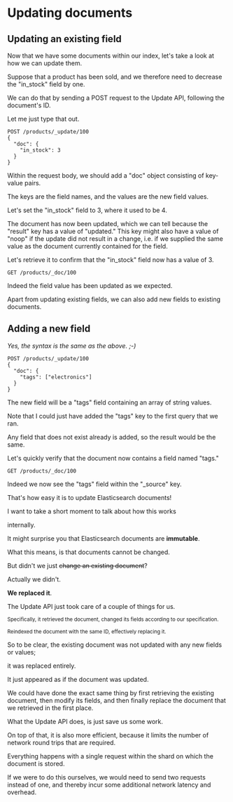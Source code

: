 # Updating documents

## Updating an existing field

Now that we have some documents within our index, let's take a look at how we can update them.

Suppose that a product has been sold, and we therefore need to decrease the "in_stock" field by one.

We can do that by sending a POST request to the Update API, following the document's ID.

Let me just type that out.

```
POST /products/_update/100
{
  "doc": {
    "in_stock": 3
  }
}
```
Within the request body, we should add a "doc" object consisting of key-value pairs.

The keys are the field names, and the values are the new field values.

Let's set the "in_stock" field to 3, where it used to be 4.

The document has now been updated, which we can tell because the "result" key has a value of "updated." This key might also have a value of "noop" if the update did not result in a change, i.e. if we supplied the same value as the document currently contained for the field.

Let's retrieve it to confirm that the "in_stock" field now has a value of 3.

```
GET /products/_doc/100
```

Indeed the field value has been updated as we expected.

Apart from updating existing fields, we can also add new fields to existing documents.

## Adding a new field

_Yes, the syntax is the same as the above. ;-)_

```
POST /products/_update/100
{
  "doc": {
    "tags": ["electronics"]
  }
}
```
The new field will be a "tags" field containing an array of string values.

Note that I could just have added the "tags" key to the first query that we ran.

Any field that does not exist already is added, so the result would be the same.

Let's quickly verify that the document now contains a field named "tags."

```
GET /products/_doc/100
```

Indeed we now see the "tags" field within the "_source" key.

That's how easy it is to update Elasticsearch documents!

I want to take a short moment to talk about how this works

internally.

It might surprise you that Elasticsearch documents are **immutable**.

What this means, is that documents cannot be changed.

But didn't we just ~~change an existing document~~?

Actually we didn't.

**We replaced it**.

The Update API just took care of a couple of things for us.

<sub>Specifically, it retrieved the document, changed its fields according to our specification.</sub>

<sub>Reindexed the document with the same ID, effectively replacing it.</sub>

So to be clear, the existing document was not updated with any new fields or values;

it was replaced entirely.

It just appeared as if the document was updated.

We could have done the exact same thing by first retrieving the existing document, then modify its fields, and then finally replace the document that we retrieved in the first place.

What the Update API does, is just save us some work.

On top of that, it is also more efficient, because it limits the number of network round trips that are required.

Everything happens with a single request within the shard on which the document is stored.

If we were to do this ourselves, we would need to send two requests instead of one, and thereby incur some additional network latency and overhead.


